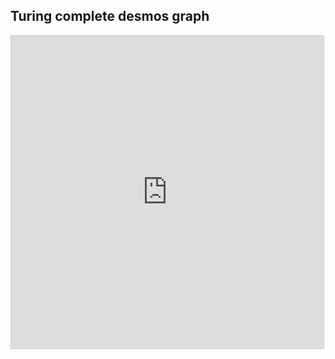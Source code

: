 
## Turing complete desmos graph

<!-- META A programming language and interpreter implemented entirely in desmos META -->

<iframe src="https://www.desmos.com/calculator/hrhfrsgzul?embed" width="500" height="500" style="border: 1px solid #ccc" frameborder=0></iframe>
<!-- LAST EDITED 1699414745 LAST EDITED-->